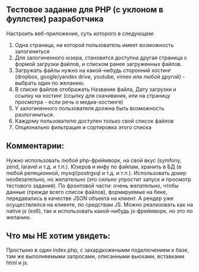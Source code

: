 ## Тестовое задание для PHP (с уклоном в фуллстек) разработчика

Настроить веб-приложение, суть которого в следующем:
1. Одна страница, на которой пользователь имеет возможность залогиниться
2. Для залогиненного юзера, становится доступна другая страница с формой загрузки файлов, и списком ранее загруженных файлов.
3. Загружать файлы нужно на какой-нибудь сторонний хостинг (dropbox, google/yandex drive, youtube, vimeo или любой другой) - выбрать один по желанию.
4. В списке файлов отображать Название файла, Дату загрузки и ссылку на хостинг (ссылку для скачивания, или на страницу просмотра - если речь о медиа-хостинге)
5. У залогиненного пользователя должна быть возможность разлогиниться.
6. Каждому пользователю доступен только свой список файлов
7. Опционально фильтрация и сортировка этого списка

## Комментарии:
Нужно использовать любой php-фреймворк, на свой вкус (symfony, zend, laravel и т.д. и т.п.). Юзеров и инфу по файлам, хранить в БД (в любой реляционной, mysql/postrgsql  и т.д. и т.п.). Использовать докер необязательно, но желательно (это сильно упростит запуск и просмотр тестового задания). По фронтовой части: очень желательно, чтобы данные (прежде всего список файлов), формируемые на беке, передавались в качестве JSON объекта на клиент. А рендер уже осуществлялся на клиенте, по средствам JS. Можно реализовать как на native js (es6), так и использовать какой-нибудь js-фреймворк, но это по желанию.

## Что мы НЕ хотим увидеть: 
Простыню в один index.php, с захардкоженымм подключением к базе, там же выполняемыми запросами, описанными вьюхами, вставками html и js. 
